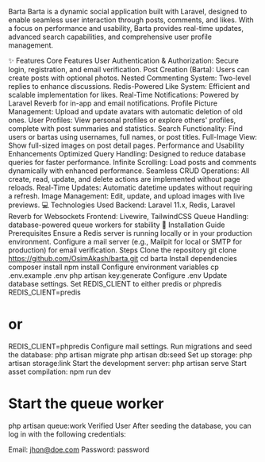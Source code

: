 Barta
Barta is a dynamic social application built with Laravel, designed to enable seamless user interaction through posts, comments, and likes. With a focus on performance and usability, Barta provides real-time updates, advanced search capabilities, and comprehensive user profile management. 

✨ Features
Core Features
User Authentication & Authorization: Secure login, registration, and email verification.
Post Creation (Barta): Users can create posts with optional photos.
Nested Commenting System: Two-level replies to enhance discussions.
Redis-Powered Like System: Efficient and scalable implementation for likes.
Real-Time Notifications: Powered by Laravel Reverb for in-app and email notifications.
Profile Picture Management: Upload and update avatars with automatic deletion of old ones.
User Profiles: View personal profiles or explore others' profiles, complete with post summaries and statistics.
Search Functionality: Find users or bartas using usernames, full names, or post titles.
Full-Image View: Show full-sized images on post detail pages.
Performance and Usability Enhancements
Optimized Query Handling: Designed to reduce database queries for faster performance.
Infinite Scrolling: Load posts and comments dynamically with enhanced performance.
Seamless CRUD Operations: All create, read, update, and delete actions are implemented without page reloads.
Real-Time Updates: Automatic datetime updates without requiring a refresh.
Image Management: Edit, update, and upload images with live previews.
💻 Technologies Used
Backend: Laravel 11.x, Redis, Laravel Reverb for Websockets
Frontend: Livewire, TailwindCSS
Queue Handling: database-powered queue workers for stability
🚀 Installation Guide
Prerequisites
Ensure a Redis server is running locally or in your production environment.
Configure a mail server (e.g., Mailpit for local or SMTP for production) for email verification.
Steps
Clone the repository
git clone https://github.com/OsimAkash/barta.git
cd barta
Install dependencies
composer install
npm install
Configure environment variables
cp .env.example .env
php artisan key:generate
Configure .env
Update database settings.
Set REDIS_CLIENT to either predis or phpredis
REDIS_CLIENT=predis
# or
REDIS_CLIENT=phpredis
Configure mail settings.
Run migrations and seed the database:
php artisan migrate
php artisan db:seed
Set up storage:
php artisan storage:link
Start the development server:
php artisan serve
Start asset compilation:
npm run dev



# Start the queue worker
php artisan queue:work
Verified User
After seeding the database, you can log in with the following credentials:

Email: jhon@doe.com
Password: password
